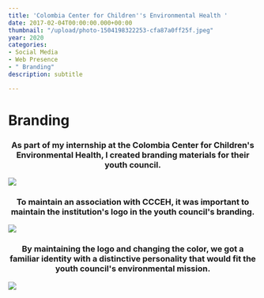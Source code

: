 ```yaml
---
title: 'Colombia Center for Children''s Environmental Health '
date: 2017-02-04T00:00:00.000+00:00
thumbnail: "/upload/photo-1504198322253-cfa87a0ff25f.jpeg"
year: 2020
categories:
- Social Media
- Web Presence
- " Branding"
description: subtitle

---
```

# Branding

<center><h3>As part of my internship at the Colombia Center for Children's Environmental Health, I created branding materials for their youth council.</h3></center>

![](/upload/1.png)

<center><h3>To maintain an association with CCCEH, it was important to maintain the institution's logo in the youth council's branding.</h3></center>

![](/upload/2.png)

<center><h3>By maintaining the logo and changing the color, we got a familiar identity with a distinctive personality that would fit the youth council's environmental mission.</h3></center>

![](/upload/3.png)